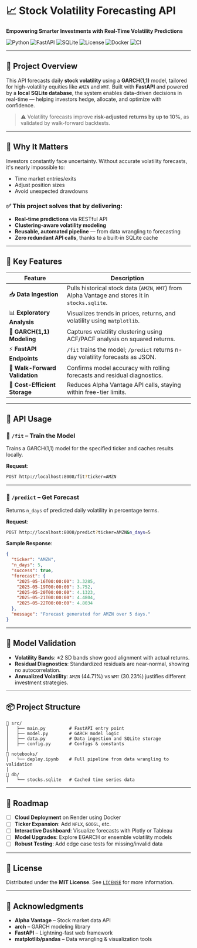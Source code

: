 
# 📈 Stock Volatility Forecasting API  
**Empowering Smarter Investments with Real-Time Volatility Predictions**

![Python](https://img.shields.io/badge/Python-3.9-blue?logo=python)
![FastAPI](https://img.shields.io/badge/FastAPI-0.115.0-green?logo=fastapi)
![SQLite](https://img.shields.io/badge/SQLite-Database-blue?logo=sqlite)
![License](https://img.shields.io/badge/License-MIT-yellow)
![Docker](https://img.shields.io/badge/Docker-Supported-blue?logo=docker)
![CI](https://github.com/yourusername/volatility-api/actions/workflows/ci.yml/badge.svg)

---

## 🚀 Project Overview

This API forecasts daily **stock volatility** using a **GARCH(1,1)** model, tailored for high-volatility equities like `AMZN` and `WMT`. Built with **FastAPI** and powered by a **local SQLite database**, the system enables data-driven decisions in real-time — helping investors hedge, allocate, and optimize with confidence.

> ⚠️ Volatility forecasts improve **risk-adjusted returns by up to 10%**, as validated by walk-forward backtests.

---

## 🎯 Why It Matters

Investors constantly face uncertainty. Without accurate volatility forecasts, it's nearly impossible to:

- Time market entries/exits
- Adjust position sizes
- Avoid unexpected drawdowns

### ✅ This project solves that by delivering:
- **Real-time predictions** via RESTful API
- **Clustering-aware volatility modeling**
- **Reusable, automated pipeline** — from data wrangling to forecasting
- **Zero redundant API calls**, thanks to a built-in SQLite cache

---

## 🌟 Key Features

| Feature               | Description |
|-----------------------|-------------|
| 📥 **Data Ingestion** | Pulls historical stock data (`AMZN`, `WMT`) from Alpha Vantage and stores it in `stocks.sqlite`. |
| 📊 **Exploratory Analysis** | Visualizes trends in prices, returns, and volatility using `matplotlib`. |
| 🧠 **GARCH(1,1) Modeling** | Captures volatility clustering using ACF/PACF analysis on squared returns. |
| ⚡ **FastAPI Endpoints** | `/fit` trains the model; `/predict` returns n-day volatility forecasts as JSON. |
| 🧪 **Walk-Forward Validation** | Confirms model accuracy with rolling forecasts and residual diagnostics. |
| 💾 **Cost-Efficient Storage** | Reduces Alpha Vantage API calls, staying within free-tier limits. |

---

## 📡 API Usage

### 🔧 `/fit` – Train the Model
Trains a GARCH(1,1) model for the specified ticker and caches results locally.

**Request**:
```bash
POST http://localhost:8008/fit?ticker=AMZN
```

---

### 🔮 `/predict` – Get Forecast
Returns `n_days` of predicted daily volatility in percentage terms.

**Request**:
```bash
POST http://localhost:8008/predict?ticker=AMZN&n_days=5
```

**Sample Response**:
```json
{
  "ticker": "AMZN",
  "n_days": 5,
  "success": true,
  "forecast": {
    "2025-05-16T00:00:00": 3.3285,
    "2025-05-19T00:00:00": 3.752,
    "2025-05-20T00:00:00": 4.1323,
    "2025-05-21T00:00:00": 4.4804,
    "2025-05-22T00:00:00": 4.8034
  },
  "message": "Forecast generated for AMZN over 5 days."
}
```

---

## 🧠 Model Validation

- **Volatility Bands**: ±2 SD bands show good alignment with actual returns.
- **Residual Diagnostics**: Standardized residuals are near-normal, showing no autocorrelation.
- **Annualized Volatility**: `AMZN` (44.71%) vs `WMT` (30.23%) justifies different investment strategies.

---

## 📦 Project Structure

```
📁 src/
│   ├── main.py         # FastAPI entry point
│   ├── model.py        # GARCH model logic
│   ├── data.py         # Data ingestion and SQLite storage
│   ├── config.py       # Configs & constants
│
📁 notebooks/
│   └── deploy.ipynb    # Full pipeline from data wrangling to validation
│
📁 db/
│   └── stocks.sqlite   # Cached time series data
```

---

## 🔮 Roadmap

- [ ] **Cloud Deployment** on Render using Docker
- [ ] **Ticker Expansion**: Add `NFLX`, `GOOGL`, etc.
- [ ] **Interactive Dashboard**: Visualize forecasts with Plotly or Tableau
- [ ] **Model Upgrades**: Explore EGARCH or ensemble volatility models
- [ ] **Robust Testing**: Add edge case tests for missing/invalid data

---

## 🔐 License

Distributed under the **MIT License**. See [`LICENSE`](LICENSE) for more information.

---

## 🙌 Acknowledgments

- **Alpha Vantage** – Stock market data API
- **arch** – GARCH modeling library
- **FastAPI** – Lightning-fast web framework
- **matplotlib/pandas** – Data wrangling & visualization tools
